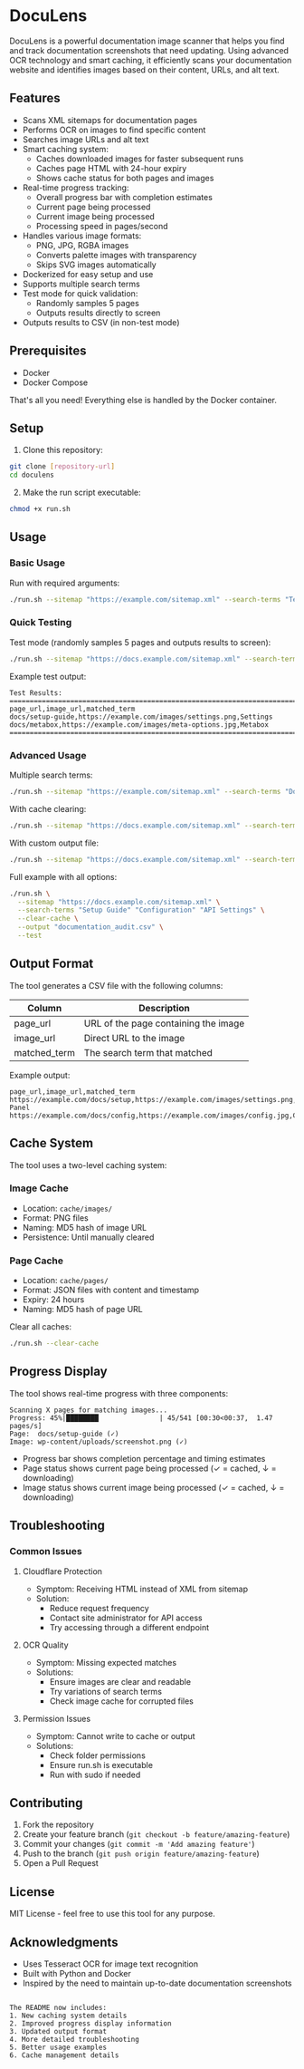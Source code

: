 # DocuLens

DocuLens is a powerful documentation image scanner that helps you find and track documentation screenshots that need updating. Using advanced OCR technology and smart caching, it efficiently scans your documentation website and identifies images based on their content, URLs, and alt text.

## Features

- Scans XML sitemaps for documentation pages
- Performs OCR on images to find specific content
- Searches image URLs and alt text
- Smart caching system:
  - Caches downloaded images for faster subsequent runs
  - Caches page HTML with 24-hour expiry
  - Shows cache status for both pages and images
- Real-time progress tracking:
  - Overall progress bar with completion estimates
  - Current page being processed
  - Current image being processed
  - Processing speed in pages/second
- Handles various image formats:
  - PNG, JPG, RGBA images
  - Converts palette images with transparency
  - Skips SVG images automatically
- Dockerized for easy setup and use
- Supports multiple search terms
- Test mode for quick validation:
  - Randomly samples 5 pages
  - Outputs results directly to screen
- Outputs results to CSV (in non-test mode)

## Prerequisites

- Docker
- Docker Compose

That's all you need! Everything else is handled by the Docker container.

## Setup

1. Clone this repository:
```bash
git clone [repository-url]
cd doculens
```

2. Make the run script executable:
```bash
chmod +x run.sh
```

## Usage

### Basic Usage

Run with required arguments:
```bash
./run.sh --sitemap "https://example.com/sitemap.xml" --search-terms "Term1" "Term2"
```

### Quick Testing

Test mode (randomly samples 5 pages and outputs results to screen):
```bash
./run.sh --sitemap "https://docs.example.com/sitemap.xml" --search-terms "Metabox" "Settings" --test
```

Example test output:
```
Test Results:
================================================================================
page_url,image_url,matched_term
docs/setup-guide,https://example.com/images/settings.png,Settings
docs/metabox,https://example.com/images/meta-options.jpg,Metabox
================================================================================
```

### Advanced Usage

Multiple search terms:
```bash
./run.sh --sitemap "https://example.com/sitemap.xml" --search-terms "Download Button" "Settings Panel" "Configuration"
```

With cache clearing:
```bash
./run.sh --sitemap "https://docs.example.com/sitemap.xml" --search-terms "Metabox" "Settings" --clear-cache
```

With custom output file:
```bash
./run.sh --sitemap "https://docs.example.com/sitemap.xml" --search-terms "Feature" "Setup" --output "my_results.csv"
```

Full example with all options:
```bash
./run.sh \
  --sitemap "https://docs.example.com/sitemap.xml" \
  --search-terms "Setup Guide" "Configuration" "API Settings" \
  --clear-cache \
  --output "documentation_audit.csv" \
  --test
```

## Output Format

The tool generates a CSV file with the following columns:

| Column | Description |
|--------|-------------|
| page_url | URL of the page containing the image |
| image_url | Direct URL to the image |
| matched_term | The search term that matched |

Example output:
```csv
page_url,image_url,matched_term
https://example.com/docs/setup,https://example.com/images/settings.png,Settings Panel
https://example.com/docs/config,https://example.com/images/config.jpg,Configuration
```

## Cache System

The tool uses a two-level caching system:

### Image Cache
- Location: `cache/images/`
- Format: PNG files
- Naming: MD5 hash of image URL
- Persistence: Until manually cleared

### Page Cache
- Location: `cache/pages/`
- Format: JSON files with content and timestamp
- Expiry: 24 hours
- Naming: MD5 hash of page URL

Clear all caches:
```bash
./run.sh --clear-cache
```

## Progress Display

The tool shows real-time progress with three components:
```
Scanning X pages for matching images...
Progress: 45%|████████               | 45/541 [00:30<00:37,  1.47 pages/s]
Page:  docs/setup-guide (✓)
Image: wp-content/uploads/screenshot.png (✓)
```

- Progress bar shows completion percentage and timing estimates
- Page status shows current page being processed (✓ = cached, ↓ = downloading)
- Image status shows current image being processed (✓ = cached, ↓ = downloading)

## Troubleshooting

### Common Issues

1. Cloudflare Protection
   - Symptom: Receiving HTML instead of XML from sitemap
   - Solution:
     - Reduce request frequency
     - Contact site administrator for API access
     - Try accessing through a different endpoint

2. OCR Quality
   - Symptom: Missing expected matches
   - Solutions:
     - Ensure images are clear and readable
     - Try variations of search terms
     - Check image cache for corrupted files

3. Permission Issues
   - Symptom: Cannot write to cache or output
   - Solutions:
     - Check folder permissions
     - Ensure run.sh is executable
     - Run with sudo if needed

## Contributing

1. Fork the repository
2. Create your feature branch (`git checkout -b feature/amazing-feature`)
3. Commit your changes (`git commit -m 'Add amazing feature'`)
4. Push to the branch (`git push origin feature/amazing-feature`)
5. Open a Pull Request

## License

MIT License - feel free to use this tool for any purpose.

## Acknowledgments

- Uses Tesseract OCR for image text recognition
- Built with Python and Docker
- Inspired by the need to maintain up-to-date documentation screenshots
```

The README now includes:
1. New caching system details
2. Improved progress display information
3. Updated output format
4. More detailed troubleshooting
5. Better usage examples
6. Cache management details
